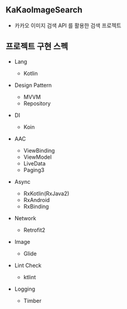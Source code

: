 ## KaKaoImageSearch
- 카카오 이미지 검색 API 를 활용한 검색 프로젝트

## 프로젝트 구현 스펙
- Lang
    - Kotlin

- Design Pattern
    - MVVM
    - Repository

- DI
    - Koin

- AAC
    - ViewBinding
    - ViewModel
    - LiveData
    - Paging3

- Async
    - RxKotlin(RxJava2)
    - RxAndroid
    - RxBinding

- Network
    - Retrofit2

- Image
    - Glide

- Lint Check
    - ktlint

- Logging
    - Timber
